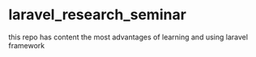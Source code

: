 # laravel_research_seminar

this repo has content the most advantages of learning and using laravel framework
